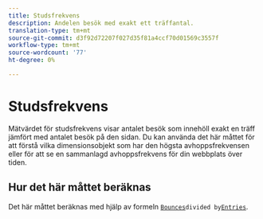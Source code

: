 ```yaml
---
title: Studsfrekvens
description: Andelen besök med exakt ett träffantal.
translation-type: tm+mt
source-git-commit: d3f92d72207f027d35f81a4ccf70d01569c3557f
workflow-type: tm+mt
source-wordcount: '77'
ht-degree: 0%

---
```



# Studsfrekvens

Mätvärdet för studsfrekvens visar antalet besök som innehöll exakt en träff jämfört med antalet besök på den sidan. Du kan använda det här måttet för att förstå vilka dimensionsobjekt som har den högsta avhoppsfrekvensen eller för att se en sammanlagd avhoppsfrekvens för din webbplats över tiden.

## Hur det här måttet beräknas

Det här måttet beräknas med hjälp av formeln [`Bounces`](bounces.md)` divided by `[`Entries`](entries.md).
